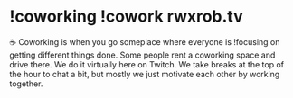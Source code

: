 # !coworking !cowork rwxrob.tv

☕ Coworking is when you go someplace where everyone is !focusing on getting different things done. Some people rent a coworking space and drive there. We do it virtually here on Twitch. We take breaks at the top of the hour to chat a bit, but mostly we just motivate each other by working together.

